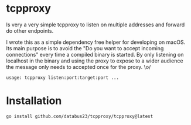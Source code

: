 tcpproxy
========
Is very a very simple tcpproxy to listen on multiple addresses and forward do other endpoints.

I wrote this as a simple dependency free helper for developing on macOS.
Its main purpose is to avoid the "Do you want to accept incoming connections" every time a compiled binary is started.
By only listening on localhost in the binary and using the proxy to expose to a wider audience the message only needs to accepted once for the proxy. \o/

```
usage: tcpproxy listen:port:target:port ...

```

Installation
============

```
go install github.com/databus23/tcpproxy/tcpproxy@latest
```
